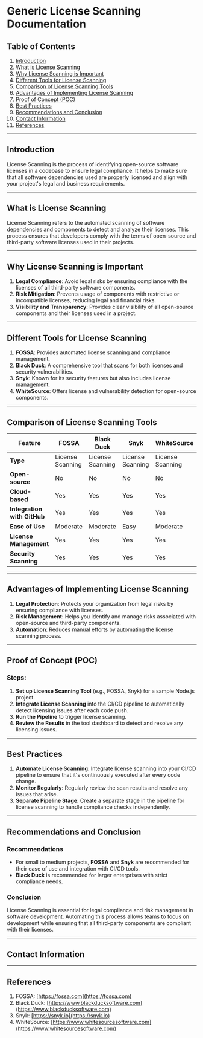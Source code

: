 # Generic License Scanning Documentation

## Table of Contents
1. [Introduction](#introduction)
2. [What is License Scanning](#what-is-license-scanning)
3. [Why License Scanning is Important](#why-license-scanning-is-important)
4. [Different Tools for License Scanning](#different-tools-for-license-scanning)
5. [Comparison of License Scanning Tools](#comparison-of-license-scanning-tools)
6. [Advantages of Implementing License Scanning](#advantages-of-implementing-license-scanning)
7. [Proof of Concept (POC)](#proof-of-concept-poc)
8. [Best Practices](#best-practices)
9. [Recommendations and Conclusion](#recommendations-and-conclusion)
10. [Contact Information](#contact-information)
11. [References](#references)

---

## Introduction

License Scanning is the process of identifying open-source software licenses in a codebase to ensure legal compliance. It helps to make sure that all software dependencies used are properly licensed and align with your project's legal and business requirements.

---

## What is License Scanning

License Scanning refers to the automated scanning of software dependencies and components to detect and analyze their licenses. This process ensures that developers comply with the terms of open-source and third-party software licenses used in their projects.

---

## Why License Scanning is Important

1. **Legal Compliance**: Avoid legal risks by ensuring compliance with the licenses of all third-party software components.
2. **Risk Mitigation**: Prevents usage of components with restrictive or incompatible licenses, reducing legal and financial risks.
3. **Visibility and Transparency**: Provides clear visibility of all open-source components and their licenses used in a project.

---

## Different Tools for License Scanning

1. **FOSSA**: Provides automated license scanning and compliance management.
2. **Black Duck**: A comprehensive tool that scans for both licenses and security vulnerabilities.
3. **Snyk**: Known for its security features but also includes license management.
4. **WhiteSource**: Offers license and vulnerability detection for open-source components.

---

## Comparison of License Scanning Tools

| Feature                    | FOSSA            | Black Duck       | Snyk             | WhiteSource      |
|----------------------------|------------------|------------------|------------------|------------------|
| **Type**                    | License Scanning | License Scanning | License Scanning | License Scanning |
| **Open-source**             | No               | No               | No               | No               |
| **Cloud-based**             | Yes              | Yes              | Yes              | Yes              |
| **Integration with GitHub** | Yes              | Yes              | Yes              | Yes              |
| **Ease of Use**             | Moderate         | Moderate         | Easy             | Moderate         |
| **License Management**      | Yes              | Yes              | Yes              | Yes              |
| **Security Scanning**       | Yes              | Yes              | Yes              | Yes              |

---

## Advantages of Implementing License Scanning

1. **Legal Protection**: Protects your organization from legal risks by ensuring compliance with licenses.
2. **Risk Management**: Helps you identify and manage risks associated with open-source and third-party components.
3. **Automation**: Reduces manual efforts by automating the license scanning process.

---

## Proof of Concept (POC)

### Steps:
1. **Set up License Scanning Tool** (e.g., FOSSA, Snyk) for a sample Node.js project.
2. **Integrate License Scanning** into the CI/CD pipeline to automatically detect licensing issues after each code push.
3. **Run the Pipeline** to trigger license scanning.
4. **Review the Results** in the tool dashboard to detect and resolve any licensing issues.

---

## Best Practices

1. **Automate License Scanning**: Integrate license scanning into your CI/CD pipeline to ensure that it's continuously executed after every code change.
2. **Monitor Regularly**: Regularly review the scan results and resolve any issues that arise.
3. **Separate Pipeline Stage**: Create a separate stage in the pipeline for license scanning to handle compliance checks independently.

---

## Recommendations and Conclusion

### Recommendations
- For small to medium projects, **FOSSA** and **Snyk** are recommended for their ease of use and integration with CI/CD tools.
- **Black Duck** is recommended for larger enterprises with strict compliance needs.

### Conclusion
License Scanning is essential for legal compliance and risk management in software development. Automating this process allows teams to focus on development while ensuring that all third-party components are compliant with their licenses.

---

## Contact Information



---

## References

1. FOSSA: [https://fossa.com](https://fossa.com)
2. Black Duck: [https://www.blackducksoftware.com](https://www.blackducksoftware.com)
3. Snyk: [https://snyk.io](https://snyk.io)
4. WhiteSource: [https://www.whitesourcesoftware.com](https://www.whitesourcesoftware.com)
